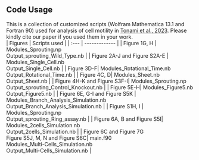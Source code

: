 ## Code Usage <br>
This is a collection of customized scripts (Wolfram Mathematica 13.1 and Fortran 90) used for analysis of cell motility in [Tonami et al., 2023](https://www.sciencedirect.com/science/article/pii/S2589004223011288). Please kindly cite our paper if you used them in your work.
<br>
| Figures  | Scripts used |
| :--- | ------------- |
| Figure 1G, H  | Modules_Sprouting.np <br> Output_sprouting_Wild_Type.nb |
| Figure 2A-J and Figure S2A-E | Modules_Single_Cell.nb <br> Output_Single_Cell.nb  |
| Figure 3D-F| Modules_Rotational_Time.nb <br> Output_Rotational_Time.nb |
| Figure 4C, D| Modules_Sheet.nb <br> Output_Sheet.nb |
| Figure 4H-K and Figure S3F-I| Modules_Sprouting.np <br> Output_sprouting_Control_Knockout.nb |
| Figure 5E-H| Modules_Figure5.nb <br> Output_Figure5.nb |
| Figure 6E, G-I and Figure S5K | Modules_Branch_Analysis_Simulation.nb <br> Output_Branch_Analysis_Simulation.nb |
| Figure S1H, I | Modules_Sprouting.np <br> Output_sprouting_Ring_assay.nb |
| Figure 6A, B and Figure S5I| Modules_2cells_Simulation.nb <br> Output_2cells_Simulation.nb |
| Figure 6C and Figure 7G <br> Figure S5J, M, N and Figure S6C| main.f90 <br> Modules_Multi-Cells_Simulation.nb <br> Output_Multi-Cells_Simulation.nb |
